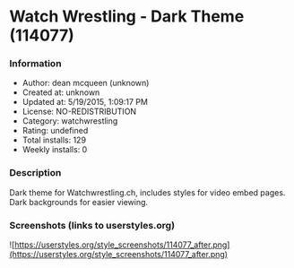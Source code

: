 # Watch Wrestling - Dark Theme (114077)

### Information
- Author: dean mcqueen (unknown)
- Created at: unknown
- Updated at: 5/19/2015, 1:09:17 PM
- License: NO-REDISTRIBUTION
- Category: watchwrestling
- Rating: undefined
- Total installs: 129
- Weekly installs: 0


### Description
Dark theme for Watchwrestling.ch, includes styles for video embed pages. Dark backgrounds for easier viewing.


### Screenshots (links to userstyles.org)
![https://userstyles.org/style_screenshots/114077_after.png](https://userstyles.org/style_screenshots/114077_after.png)


